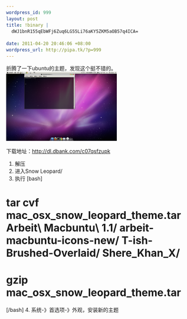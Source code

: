 ```yaml
--- 
wordpress_id: 999
layout: post
title: !binary |
  dWJ1bnR155qEbWFj6Zuq6LG55Li76aKY5ZKM5aOB57q4ICA=

date: 2011-04-20 20:46:06 +08:00
wordpress_url: http://pipa.tk/?p=999
---
```

折腾了一下ubuntu的主题，发现这个挺不错的。
<a href="/assets/uploads/2011/04/Screenshot.png"><img src="/assets/uploads/2011/04/Screenshot-300x187.png" alt="Mac snow" title="Mac snow" width="300" height="187" class="alignnone size-medium wp-image-998" /></a>

下载地址：<a href="http://dl.dbank.com/c07qsfzupk">http://dl.dbank.com/c07qsfzupk</a>

1. 解压
2. 进入Snow Leopard/
3. 执行
[bash]
# tar cvf mac_osx_snow_leopard_theme.tar Arbeit\ Macbuntu\ 1.1/ arbeit-macbuntu-icons-new/ T-ish-Brushed-Overlaid/ Shere_Khan_X/
# gzip mac_osx_snow_leopard_theme.tar 
[/bash]
4. 系统-》首选项-》外观，安装新的主题
